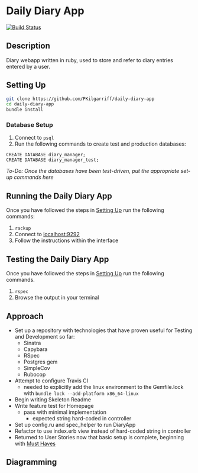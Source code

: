 # Daily Diary App

[![Build Status](https://app.travis-ci.com/PKilgarriff/daily-diary-app.svg?branch=main)](https://app.travis-ci.com/PKilgarriff/daily-diary-app)

## Description

Diary webapp written in ruby, used to store and refer to diary entries entered by a user.

## Setting Up

```zsh
git clone https://github.com/PKilgarriff/daily-diary-app
cd daily-diary-app
bundle install
```

### Database Setup

1. Connect to `psql`<br>
2. Run the following commands to create test and production databases:

```
CREATE DATABASE diary_manager;
CREATE DATABASE diary_manager_test;
```

*To-Do: Once the databases have been test-driven, put the appropriate set-up commands here*

## Running the Daily Diary App

Once you have followed the steps in [Setting Up](/README.md#setting-up) run the following commands:

1. ```rackup```
2. Connect to [localhost:9292](http://www.localhost:9292)
3. Follow the instructions within the interface

## Testing the Daily Diary App

Once you have followed the steps in [Setting Up](/README.md#setting-up) run the following commands.

1. ```rspec```
2. Browse the output in your terminal

## Approach

- Set up a repository with technologies that have proven useful for Testing and Development so far:
  - Sinatra
  - Capybara
  - RSpec
  - Postgres gem
  - SimpleCov
  - Rubocop
- Attempt to configure Travis CI
  - needed to explicitly add the linux environment to the Gemfile.lock with `bundle lock --add-platform x86_64-linux`
- Begin writing Skeleton Readme
- Write feature test for Homepage
  - pass with minimal implementation
    - expected string hard-coded in controller
- Set up config.ru and spec_helper to run DiaryApp
- Refactor to use index.erb view instead of hard-coded string in controller
- Returned to User Stories now that basic setup is complete, beginning with [Must Haves](/user_stories.md#must-have)

## Diagramming

